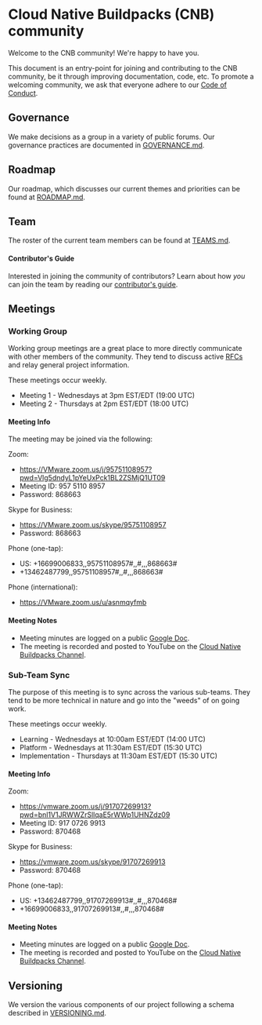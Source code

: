 # Cloud Native Buildpacks (CNB) community

Welcome to the CNB community! We're happy to have you.

This document is an entry-point for joining and contributing to the CNB community, be it through improving documentation, code, etc. To promote a welcoming community, we ask that everyone adhere to our [Code of Conduct](https://github.com/buildpacks/.github/blob/master/CODE_OF_CONDUCT.md).

## Governance
We make decisions as a group in a variety of public forums. Our governance practices are documented in [GOVERNANCE.md](GOVERNANCE.md).

## Roadmap
Our roadmap, which discusses our current themes and priorities can be found at [ROADMAP.md](ROADMAP.md).

## Team
The roster of the current team members can be found at [TEAMS.md](TEAMS.md).

#### Contributor's Guide

Interested in joining the community of contributors? Learn about how _you_ can join the team by reading our [contributor's guide](contributors/guide.md). 

## Meetings

### Working Group

Working group meetings are a great place to more directly communicate with other members of the community. They tend to discuss active [RFCs](https://github.com/buildpacks/rfcs) and relay general project information.

These meetings occur weekly.

- Meeting 1 - Wednesdays at 3pm EST/EDT (19:00 UTC)
- Meeting 2 - Thursdays at 2pm EST/EDT (18:00 UTC)

#### Meeting Info

The meeting may be joined via the following:

Zoom:
- https://VMware.zoom.us/j/95751108957?pwd=Vlg5dndyL1pYeUxPck1BL2ZSMjQ1UT09
- Meeting ID: 957 5110 8957
- Password: 868663

Skype for Business:
- https://VMware.zoom.us/skype/95751108957
- Password: 868663

Phone (one-tap):
- US: +16699006833,,95751108957#,,#,,,868663#
- +13462487799,,95751108957#,,#,,,868663#

Phone (international):
- https://VMware.zoom.us/u/asnmqyfmb

#### Meeting Notes

- Meeting minutes are logged on a public [Google Doc](https://docs.google.com/document/d/1sq5TpJO-m8aTzgbAiVlS1QdNovne-3ku9FxxC2S_Zs4).
- The meeting is recorded and posted to YouTube on the [Cloud Native Buildpacks Channel](https://www.youtube.com/channel/UCzrRfXB0rQJUVpt-Q45PcuA).

### Sub-Team Sync

The purpose of this meeting is to sync across the various sub-teams. They tend to be more technical in nature and go into the "weeds" of on going work.

These meetings occur weekly.

- Learning - Wednesdays at 10:00am EST/EDT (14:00 UTC)
- Platform - Wednesdays at 11:30am EST/EDT (15:30 UTC)
- Implementation - Thursdays at 11:30am EST/EDT (15:30 UTC)

#### Meeting Info

Zoom:
- https://vmware.zoom.us/j/91707269913?pwd=bnl1V1JRWWZrSllqaE5rWWp1UHNZdz09
- Meeting ID: 917 0726 9913
- Password: 870468 

Skype for Business:
- https://vmware.zoom.us/skype/91707269913
- Password: 870468

Phone (one-tap):
- US: +13462487799,,91707269913#,,#,,,870468#
- +16699006833,,91707269913#,,#,,,870468#

#### Meeting Notes

- Meeting minutes are logged on a public [Google Doc](https://docs.google.com/document/d/1zBYJsBwcwLZ5huG4nt7t7kYqaL1W_J12WuLsr2a9mAo/edit).
- The meeting is recorded and posted to YouTube on the [Cloud Native Buildpacks Channel](https://www.youtube.com/channel/UCzrRfXB0rQJUVpt-Q45PcuA).

## Versioning
We version the various components of our project following a schema described in [VERSIONING.md](VERSIONING.md).
